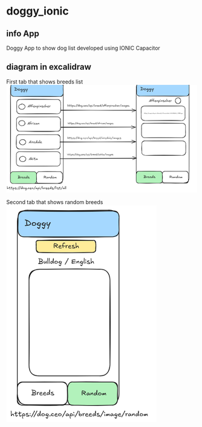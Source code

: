 # doggy_ionic

## info App
Doggy App to show dog list developed using IONIC Capacitor

## diagram in excalidraw

First tab that shows breeds list
![alt text](image-1.png)

Second tab that shows random breeds
![alt text](image.png)